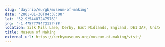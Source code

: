 ```yaml
---
slug: "daytrip/eu/gb/museum-of-making"
date: '2001-01-30T04:37:00'
lat: '52.92544872475761'
lng: '-1.4757778472137488'
location: Silk Mill Lane, Derby, East Midlands, England, DE1 3AF, United Kingdom
title: Museum of Making
external_url: https://derbymuseums.org/museum-of-making/visit/
---
```



